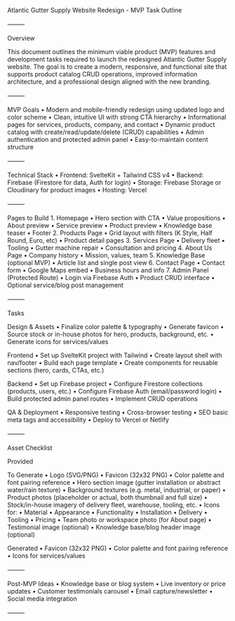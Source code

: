 Atlantic Gutter Supply Website Redesign - MVP Task Outline

⸻

Overview

This document outlines the minimum viable product (MVP) features and development tasks required to launch the redesigned Atlantic Gutter Supply website. The goal is to create a modern, responsive, and functional site that supports product catalog CRUD operations, improved information architecture, and a professional design aligned with the new branding.

⸻

MVP Goals
	•	Modern and mobile-friendly redesign using updated logo and color scheme
	•	Clean, intuitive UI with strong CTA hierarchy
	•	Informational pages for services, products, company, and contact
	•	Dynamic product catalog with create/read/update/delete (CRUD) capabilities
	•	Admin authentication and protected admin panel
	•	Easy-to-maintain content structure

⸻

Technical Stack
	•	Frontend: SvelteKit + Tailwind CSS v4
	•	Backend: Firebase (Firestore for data, Auth for login)
	•	Storage: Firebase Storage or Cloudinary for product images
	•	Hosting: Vercel

⸻

Pages to Build
	1.	Homepage
	•	Hero section with CTA
	•	Value propositions
	•	About preview
	•	Service preview
	•	Product preview
	•	Knowledge base teaser
	•	Footer
	2.	Products Page
	•	Grid layout with filters (K Style, Half Round, Euro, etc)
	•	Product detail pages
	3.	Services Page
	•	Delivery fleet
	•	Tooling
	•	Gutter machine repair
	•	Consultation and pricing
	4.	About Us Page
	•	Company history
	•	Mission, values, team
	5.	Knowledge Base (optional MVP)
	•	Article list and single post view
	6.	Contact Page
	•	Contact form
	•	Google Maps embed
	•	Business hours and info
	7.	Admin Panel (Protected Route)
	•	Login via Firebase Auth
	•	Product CRUD interface
	•	Optional service/blog post management

⸻

Tasks

Design & Assets
	•	Finalize color palette & typography
	•	Generate favicon
	•	Source stock or in-house photos for hero, products, background, etc.
	•	Generate icons for services/values

Frontend
	•	Set up SvelteKit project with Tailwind
	•	Create layout shell with nav/footer
	•	Build each page template
	•	Create components for reusable sections (hero, cards, CTAs, etc.)

Backend
	•	Set up Firebase project
	•	Configure Firestore collections (products, users, etc.)
	•	Configure Firebase Auth (email/password login)
	•	Build protected admin panel routes
	•	Implement CRUD operations

QA & Deployment
	•	Responsive testing
	•	Cross-browser testing
	•	SEO basic meta tags and accessibility
	•	Deploy to Vercel or Netlify

⸻

Asset Checklist

Provided

To Generate
	•	Logo (SVG/PNG)
	•	Favicon (32x32 PNG)
	•	Color palette and font pairing reference
	•	Hero section image (gutter installation or abstract water/rain texture)
	•	Background textures (e.g. metal, industrial, or paper)
	•	Product photos (placeholder or actual, both thumbnail and full size)
	•	Stock/in-house imagery of delivery fleet, warehouse, tooling, etc.
	•	Icons for:
	•	Material
	•	Appearance
	•	Functionality
	•	Installation
	•	Delivery
	•	Tooling
	•	Pricing
	•	Team photo or workspace photo (for About page)
	•	Testimonial image (optional)
	•	Knowledge base/blog header image (optional)

Generated
	•	Favicon (32x32 PNG)
	•	Color palette and font pairing reference
	•	Icons for services/values

⸻

Post-MVP Ideas
	•	Knowledge base or blog system
	•	Live inventory or price updates
	•	Customer testimonials carousel
	•	Email capture/newsletter
	•	Social media integration

⸻
